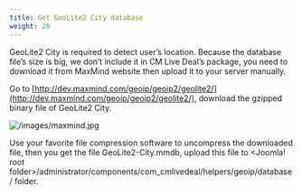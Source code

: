 ```yaml
---
title: Get GeoLite2 City database
weight: 20
---
```

GeoLite2 City is required to detect user’s location. Because the database file’s size is big, we don’t include it in CM Live Deal’s package, you need to download it from MaxMind website then upload it to your server manually.

Go to [http://dev.maxmind.com/geoip/geoip2/geolite2/](http://dev.maxmind.com/geoip/geoip2/geolite2/), download the gzipped binary file of GeoLite2 City.

![/images/maxmind.jpg](/images/maxmind.jpg)

Use your favorite file compression software to uncompress the downloaded file, then you get the file GeoLite2-City.mmdb, upload this file to <Joomla! root folder>/administrator/components/com\_cmlivedeal/helpers/geoip/database/ folder.
